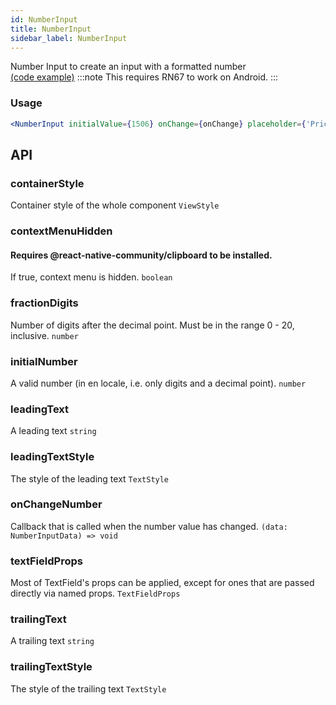 ```yaml
---
id: NumberInput
title: NumberInput
sidebar_label: NumberInput
---
```


Number Input to create an input with a formatted number  
[(code example)](https://github.com/wix/react-native-ui-lib/blob/master/demo/src/screens/componentScreens/NumberInputScreen.tsx)
:::note
This requires RN67 to work on Android.
:::
<div style={{display: 'flex', flexDirection: 'row', overflowX: 'auto', maxHeight: '500px', alignItems: 'center'}}></div>

### Usage
``` jsx live
<NumberInput initialValue={1506} onChange={onChange} placeholder={'Price'}/>
```
## API
### containerStyle
Container style of the whole component
`ViewStyle ` 

### contextMenuHidden
#### Requires @react-native-community/clipboard to be installed.
If true, context menu is hidden.
`boolean ` 

### fractionDigits
Number of digits after the decimal point. Must be in the range 0 - 20, inclusive.
`number ` 

### initialNumber
A valid number (in en locale, i.e. only digits and a decimal point).
`number ` 

### leadingText
A leading text
`string ` 

### leadingTextStyle
The style of the leading text
`TextStyle ` 

### onChangeNumber
Callback that is called when the number value has changed.
`(data: NumberInputData) => void ` 

### textFieldProps
Most of TextField's props can be applied, except for ones that are passed directly via named props.
`TextFieldProps ` 

### trailingText
A trailing text
`string ` 

### trailingTextStyle
The style of the trailing text
`TextStyle ` 


